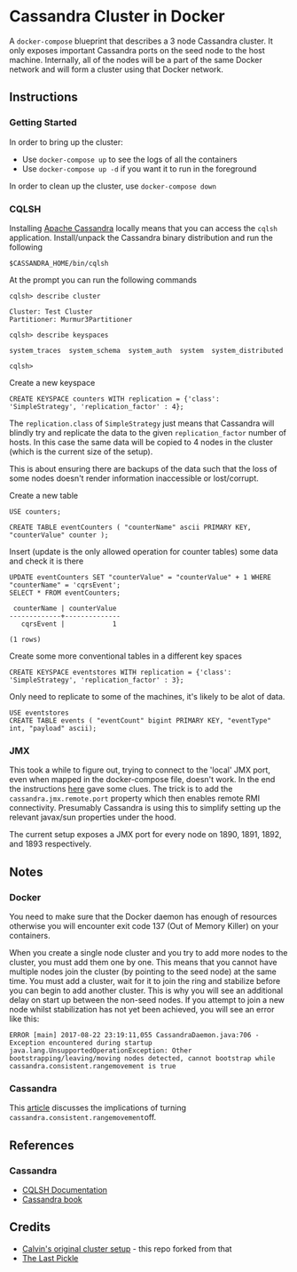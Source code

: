 # Cassandra Cluster in Docker #
A `docker-compose` blueprint that describes a 3 node Cassandra cluster.
It only exposes important Cassandra ports on the seed node to the host
machine. Internally, all of the nodes will be a part of the same Docker
network and will form a cluster using that Docker network.

## Instructions ##

### Getting Started ###

In order to bring up the cluster:
- Use `docker-compose up` to see the logs of all the containers
- Use `docker-compose up -d` if you want it to run in the foreground

In order to clean up the cluster, use `docker-compose down`

### CQLSH ###

Installing [Apache Cassandra](http://cassandra.apache.org/) locally means that you can 
access the `cqlsh` application.  Install/unpack the Cassandra binary distribution and run the following

```
$CASSANDRA_HOME/bin/cqlsh
```

At the prompt you can run the following commands

``` 
cqlsh> describe cluster

Cluster: Test Cluster
Partitioner: Murmur3Partitioner

cqlsh> describe keyspaces

system_traces  system_schema  system_auth  system  system_distributed

cqlsh> 
```

Create a new keyspace

```
CREATE KEYSPACE counters WITH replication = {'class': 'SimpleStrategy', 'replication_factor' : 4};
```

The `replication.class` of `SimpleStrategy` just means that Cassandra will blindly try and replicate the data to 
the given `replication_factor` number of hosts.  In this case the same data will be copied to 4 nodes in the cluster 
(which is the current size of the setup).

This is about ensuring there are backups of the data such that the loss of some nodes doesn't render information 
inaccessible or lost/corrupt.  

Create a new table

```
USE counters;

CREATE TABLE eventCounters ( "counterName" ascii PRIMARY KEY, "counterValue" counter );
```

Insert (update is the only allowed operation for counter tables) some data and check it is there

``` 
UPDATE eventCounters SET "counterValue" = "counterValue" + 1 WHERE "counterName" = 'cqrsEvent';
SELECT * FROM eventCounters;

 counterName | counterValue
-------------+--------------
   cqrsEvent |            1

(1 rows)
```

Create some more conventional tables in a different key spaces

``` 
CREATE KEYSPACE eventstores WITH replication = {'class': 'SimpleStrategy', 'replication_factor' : 3};
```

Only need to replicate to some of the machines, it's likely to be alot of data.

```
USE eventstores
CREATE TABLE events ( "eventCount" bigint PRIMARY KEY, "eventType" int, "payload" ascii); 
```



### JMX ###

This took a while to figure out, trying to connect to the 'local' JMX port, even when mapped in the docker-compose file, 
doesn't work.  In the end the instructions 
[here](https://docs.datastax.com/en/cassandra/3.0/cassandra/configuration/secureJmxAuthentication.html)
gave some clues.  The trick is to add the `cassandra.jmx.remote.port` property which then enables remote 
RMI connectivity.  Presumably Cassandra is using this to simplify setting up the relevant javax/sun
properties under the hood.

The current setup exposes a JMX port for every node on 1890, 1891, 1892, and 1893
respectively.


## Notes ##

### Docker ###

You need to make sure that the Docker daemon has enough of resources otherwise you will encounter exit code 137 
(Out of Memory Killer) on your containers.

When you create a single node cluster and you try to add more nodes to the cluster, you must add them one by one. 
This means that you cannot have multiple nodes join the cluster (by pointing to the seed node) at
the same time. You must add a cluster, wait for it to join the ring and stabilize before you can begin to add another 
cluster. This is why you will see an additional delay on start up between the non-seed nodes.
If you attempt to join a new node whilst stabilization has not yet been achieved, you will see an error like this:

```
ERROR [main] 2017-08-22 23:19:11,055 CassandraDaemon.java:706 - Exception encountered during startup
java.lang.UnsupportedOperationException: Other bootstrapping/leaving/moving nodes detected, cannot bootstrap while cassandra.consistent.rangemovement is true
```

### Cassandra ###

This [article](http://thelastpickle.com/blog/2017/05/23/auto-bootstrapping-part1.html)
discusses the implications of turning `cassandra.consistent.rangemovement`off.


## References ##

### Cassandra ###

- [CQLSH Documentation](http://cassandra.apache.org/doc/latest/cql/index.html)
- [Cassandra book](https://teddyma.gitbooks.io/learncassandra/content/index.html)



## Credits ##

- [Calvin's original cluster setup](https://github.com/calvinlfer/compose-cassandra-cluster) - this repo forked from that
- [The Last Pickle](http://thelastpickle.com/blog)
